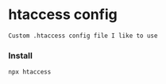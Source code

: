 # htaccess config

```
Custom .htaccess config file I like to use
```

### Install

```bash
npx htaccess
```
